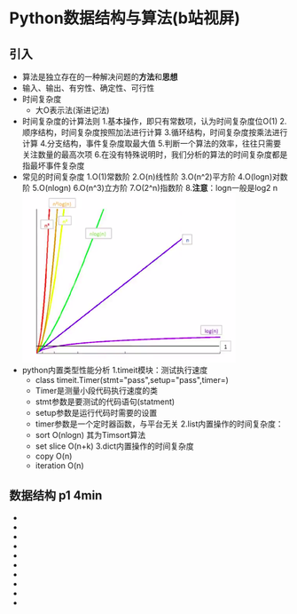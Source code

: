 # Python数据结构与算法(b站视屏)
## 引入
* 算法是独立存在的一种解决问题的**方法**和**思想**
* 输入、输出、有穷性、确定性、可行性
* 时间复杂度
  * 大O表示法(渐进记法)
* 时间复杂度的计算法则
  1.基本操作，即只有常数项，认为时间复杂度位O(1)
  2.顺序结构，时间复杂度按照加法进行计算
  3.循环结构，时间复杂度按乘法进行计算
  4.分支结构，事件复杂度取最大值
  5.判断一个算法的效率，往往只需要关注数量的最高次项
  6.在没有特殊说明时，我们分析的算法的时间复杂度都是指最坏事件复杂度
* 常见的时间复杂度
  1.O(1)常数阶
  2.O(n)线性阶
  3.O(n^2)平方阶
  4.O(logn)对数阶
  5.O(nlogn)
  6.O(n^3)立方阶
  7.O(2^n)指数阶
  8.**注意**：logn一般是log2 n
  ![函数图](./images/01.png) 
* python内置类型性能分析
  1.timeit模块：测试执行速度
    * class timeit.Timer(stmt="pass",setup="pass",timer=<timer function>)
    * Timer是测量小段代码执行速度的类
    * stmt参数是要测试的代码语句(statment)
    * setup参数是运行代码时需要的设置
    * timer参数是一个定时器函数，与平台无关
  2.list内置操作的时间复杂度：
    * sort  O(nlogn) 其为Timsort算法
    * set slice  O(n+k)
  3.dict内置操作的时间复杂度
    * copy  O(n)
    * iteration  O(n)
## 数据结构 p1 4min
* 
* 
* 
* 
* 
* 
* 
* 
* 
* 

































 